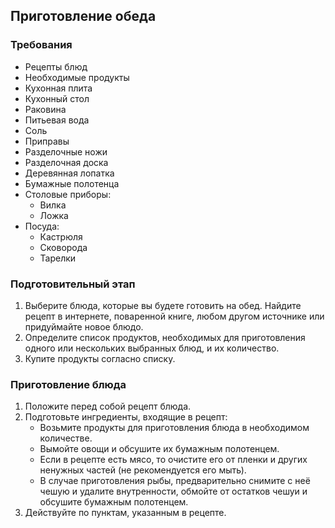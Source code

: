 ## Приготовление обеда

### Требования

- Рецепты блюд
- Необходимые продукты
- Кухонная плита
- Кухонный стол
- Раковина
- Питьевая вода
- Соль
- Приправы
- Разделочные ножи
- Разделочная доска
- Деревянная лопатка
- Бумажные полотенца
- Столовые приборы:
    - Вилка
    - Ложка
- Посуда:
    - Кастрюля
    - Сковорода
    - Тарелки

### Подготовительный этап

1. Выберите блюда, которые вы будете готовить на обед. Найдите рецепт в интернете, поваренной книге, любом другом источнике или придуймайте новое блюдо.
2. Определите список продуктов, необходимых для приготовления одного или нескольких выбранных блюд, и их количество.
3. Купите продукты согласно списку.

### Приготовление блюда

1. Положите перед собой рецепт блюда.
2. Подготовьте ингредиенты, входящие в рецепт: 
    - Возьмите продукты для приготовления блюда в необходимом количестве.
    - Вымойте овощи и обсушите их бумажным полотенцем.
    - Если в рецепте есть мясо, то очистите его от пленки и других ненужных частей (не рекомендуется его мыть).
    - В случае приготовления рыбы, предварительно снимите с неё чешую и удалите внутренности, обмойте от остатков чешуи и обсушите бумажным полотенцем.
3. Действуйте по пунктам, указанным в рецепте.

